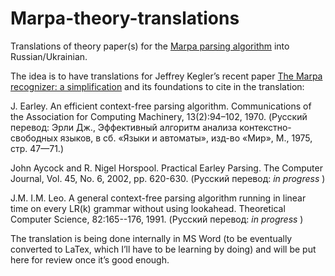 ﻿# Marpa-theory-translations
Translations of theory paper(s) for the [Marpa parsing algorithm](https://github.com/jeffreykegler/Marpa-theory) into Russian/Ukrainian.

The idea is to have translations for Jeffrey Kegler’s recent paper [The Marpa recognizer: a simplification](https://github.com/jeffreykegler/Marpa-theory/blob/master/recce.ltx) and its foundations to cite in the translation:

J. Earley. An efficient context-free parsing algorithm. Communications of the Association for Computing Machinery, 13(2):94–102, 1970. (Русский перевод: Эрли Дж., Эффективный алгоритм анализа контекстно-свободных языков, в сб. «Языки и автоматы», изд-во «Мир», М., 1975, стр. 47—71.)

John Aycock and R. Nigel Horspool. Practical Earley Parsing. The Computer Journal, Vol. 45, No. 6, 2002, pp. 620-630. (Русский перевод: _in progress_ )

J.M. I.M. Leo. A general context-free parsing algorithm running in linear time on every LR(k) grammar without using lookahead. Theoretical Computer Science, 82:165--176, 1991. (Русский перевод: _in progress_ )

The translation is being done internally in MS Word (to be eventually converted to LaTex, which I’ll have to be learning by doing) and will be put here for review once it’s good enough.

